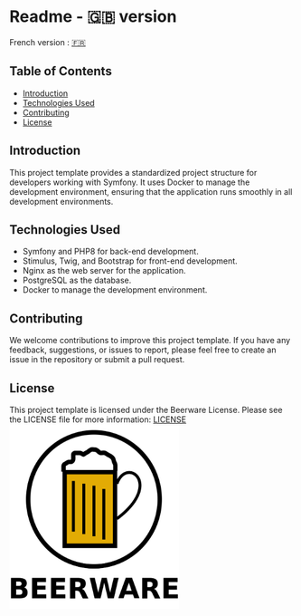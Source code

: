 # Readme -  🇬🇧 version

French version : [🇫🇷](../../Readme.md)

## Table of Contents

- [Introduction](#introduction)
- [Technologies Used](#technologies-used)
- [Contributing](#contributing)
- [License](#license) 

## Introduction

This project template provides a standardized project structure for developers working with Symfony. It uses Docker to manage the development environment, ensuring that the application runs smoothly in all development environments.

## Technologies Used

- Symfony and PHP8 for back-end development.
- Stimulus, Twig, and Bootstrap for front-end development.
- Nginx as the web server for the application.
- PostgreSQL as the database.
- Docker to manage the development environment.

## Contributing

We welcome contributions to improve this project template. If you have any feedback, suggestions, or issues to report, please feel free to create an issue in the repository or submit a pull request.

## License

This project template is licensed under the Beerware License. Please see the LICENSE file for more information: [LICENSE](LICENSE.md)
<img src="../images/BeerWare_Logo.png" alt="Nom de l'image" width="300">